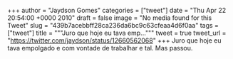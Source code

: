 
+++
author = "Jaydson Gomes"
categories = ["tweet"]
date = "Thu Apr 22 20:54:00 +0000 2010"
draft = false
image = "No media found for this Tweet"
slug = "439b7acebbff28ca236da6bc9c63cfeaa4d6f0aa"
tags = ["tweet"]
title = """Juro que hoje eu tava emp..."""
tweet = true
tweet_url = "https://twitter.com/jaydson/status/12660562068"
+++
Juro que hoje eu tava empolgado e com vontade de trabalhar e tal. Mas passou.
